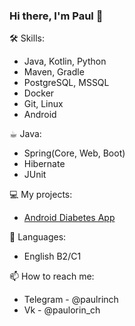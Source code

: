 ### Hi there, I'm Paul 👋

<!--
**Paulorin/Paulorin** is a ✨ _special_ ✨ repository because its `README.md` (this file) appears on your GitHub profile.
Here are some ideas to get you started:
-->
<!--
- 🔭 I’m currently working on ...
- 🌱 I’m currently learning ...
- 👯 I’m looking to collaborate on ...
- 🤔 I’m looking for help with ...
...
-->
🛠 Skills:
- Java, Kotlin, Python
- Maven, Gradle
- PostgreSQL, MSSQL
- Docker
- Git, Linux
- Android

☕︎ Java:
- Spring(Core, Web, Boot)
- Hibernate
- JUnit

💻 My projects:
- [Android Diabetes App](https://github.com/Paulorin/DiabetesApp/tree/main)

💬 Languages:
- English B2/C1

📫 How to reach me: 
- Telegram - @paulrinch
- Vk - @paulorin_ch
